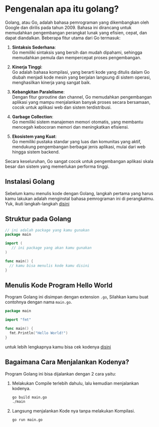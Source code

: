# Pengenalan apa itu golang?

Golang, atau Go, adalah bahasa pemrograman yang dikembangkan oleh Google dan dirilis pada tahun 2009. Bahasa ini dirancang untuk memudahkan pengembangan perangkat lunak yang efisien, cepat, dan dapat diandalkan. Beberapa fitur utama dari Go termasuk:

1. **Sintaksis Sederhana**:  
   Go memiliki sintaksis yang bersih dan mudah dipahami, sehingga memudahkan pemula dan mempercepat proses pengembangan.

2. **Kinerja Tinggi**:  
   Go adalah bahasa kompilasi, yang berarti kode yang ditulis dalam Go diubah menjadi kode mesin yang berjalan langsung di sistem operasi, menghasilkan kinerja yang sangat baik.

3. **Kebangkitan Paralelisme**:  
   Dengan fitur goroutine dan channel, Go memudahkan pengembangan aplikasi yang mampu menjalankan banyak proses secara bersamaan, cocok untuk aplikasi web dan sistem terdistribusi.

4. **Garbage Collection**:  
   Go memiliki sistem manajemen memori otomatis, yang membantu mencegah kebocoran memori dan meningkatkan efisiensi.

5. **Ekosistem yang Kuat**:  
   Go memiliki pustaka standar yang luas dan komunitas yang aktif, mendukung pengembangan berbagai jenis aplikasi, mulai dari web hingga sistem backend.

Secara keseluruhan, Go sangat cocok untuk pengembangan aplikasi skala besar dan sistem yang memerlukan performa tinggi.

## Instalasi Golang

Sebelum kamu menulis kode dengan Golang, langkah pertama yang harus kamu lakukan adalah menginstal bahasa pemrograman ini di perangkatmu. Yuk, ikuti langkah-langkah [disini](/basic/installation.md)

## Struktur pada Golang

```go
// ini adalah package yang kamu gunakan
package main

import (
   // ini package yang akan kamu gunakan
)

func main() {
  // kamu bisa menulis kode kamu disini
}
```

## Menulis Kode Program Hello World

Program Golang ini disimpan dengan extension `.go`, Silahkan kamu buat contohnya dengan nama `main.go`.

```go
package main

import "fmt"

func main() {
  fmt.Println("Hello World!")
}
```

untuk lebih lengkapnya kamu bisa cek kodenya [disini](/basic/01_Pengenalan/main.go)

## Bagaimana Cara Menjalankan Kodenya?

Program Golang ini bisa dijalankan dengan 2 cara yaitu:

1. Melakukan Compile terlebih dahulu, lalu kemudian menjalankan kodenya.

   ```bash
   go build main.go
   ./main
   ```

2. Langsung menjalankan Kode nya tanpa melakukan Kompilasi.

   ```bash
   go run main.go
   ```
